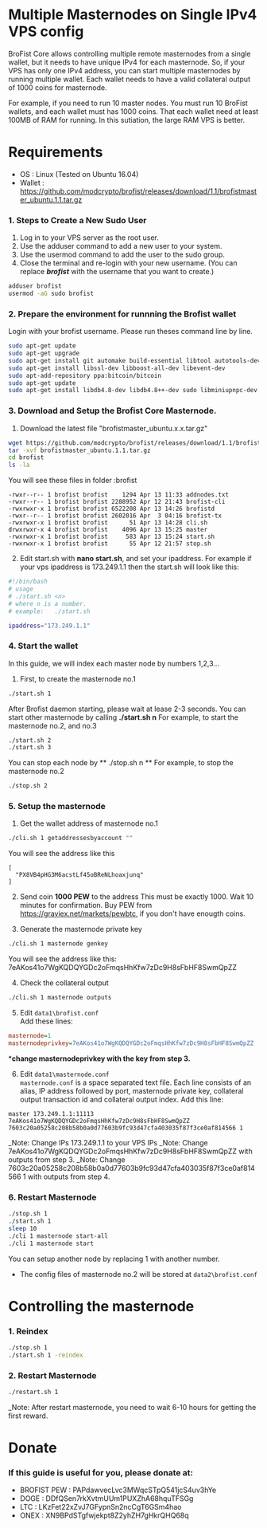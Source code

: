Multiple Masternodes on Single IPv4 VPS config
=====================================

BroFist Core allows controlling multiple remote masternodes from a single wallet, but it needs to have unique IPv4 for each masternode. 
So, if your VPS has only one IPv4 address, you can start multiple masternodes by running multiple wallet. Each wallet needs to have a valid collateral output of 1000 coins for masternode.

For example, if you need to run 10 master nodes. You must run 10 BroFist wallets, and each wallet must has 1000 coins. That each wallet need at least 100MB of RAM for running. In this sutiation, the large RAM VPS is better.  

Requirements
============
* OS : Linux (Tested on Ubuntu 16.04)
* Wallet : https://github.com/modcrypto/brofist/releases/download/1.1/brofistmaster_ubuntu.1.1.tar.gz

### 1. Steps to Create a New Sudo User
1. Log in to your VPS server as the root user.
2. Use the adduser command to add a new user to your system.
3. Use the usermod command to add the user to the sudo group.
4. Close the terminal and re-login with your new username.
(You can replace ***brofist*** with the username that you want to create.)
```bash 
adduser brofist
usermod -aG sudo brofist
```

### 2. Prepare the environment for runnning the Brofist wallet
Login with your brofist username.
Please run theses command line by line.
```bash
sudo apt-get update 
sudo apt-get upgrade 
sudo apt-get install git automake build-essential libtool autotools-dev autoconf pkg-config nano software-properties-common
sudo apt-get install libssl-dev libboost-all-dev libevent-dev 
sudo apt-add-repository ppa:bitcoin/bitcoin 
sudo apt-get update 
sudo apt-get install libdb4.8-dev libdb4.8++-dev sudo libminiupnpc-dev libzmq3-dev
```
### 3. Download and Setup the Brofist Core Masternode.
1. Download the latest file "brofistmaster_ubuntu.x.x.tar.gz"
```bash
wget https://github.com/modcrypto/brofist/releases/download/1.1/brofistmaster_ubuntu.1.1.tar.gz
tar -xvf brofistmaster_ubuntu.1.1.tar.gz
cd brofist
ls -la
```

You will see these files in folder :brofist
```
-rwxr--r-- 1 brofist brofist    1294 Apr 13 11:33 addnodes.txt
-rwxr--r-- 1 brofist brofist 2288952 Apr 12 21:43 brofist-cli
-rwxrwxr-x 1 brofist brofist 6522208 Apr 13 14:26 brofistd
-rwxr--r-- 1 brofist brofist 2602016 Apr  3 04:16 brofist-tx
-rwxrwxr-x 1 brofist brofist      51 Apr 13 14:28 cli.sh
drwxrwxr-x 4 brofist brofist    4096 Apr 13 15:25 master
-rwxrwxr-x 1 brofist brofist     583 Apr 13 15:24 start.sh
-rwxrwxr-x 1 brofist brofist      55 Apr 12 21:57 stop.sh
```

2. Edit start.sh with **nano start.sh**, and set your ipaddress.
For example if your vps ipaddress is 173.249.1.1 then the start.sh will look like this:
```bash
#!/bin/bash 
# usage
# ./start.sh <n>
# where n is a number.  
# example:   ./start.sh

ipaddress="173.249.1.1"   

```

### 4. Start the wallet
In this guide, we will index each master node by numbers  1,2,3... 

1. First, to create the masternode no.1
```bash
./start.sh 1
```
After Brofist daemon starting, please wait at lease 2-3 seconds. 
You can start other masternode by calling **./start.sh n**
For example, to start the masternode no.2, and no.3
```bash
./start.sh 2
./start.sh 3
```

You can stop each node by ** ./stop.sh n **
For example, to stop the masternode no.2
```bash
./stop.sh 2
```

### 5. Setup the masternode
1. Get the wallet address of masternode no.1
```bash
./cli.sh 1 getaddressesbyaccount ""

```
You will see the address like this 
```
[
  "PX8VB4pHG3M6acstLf45oBReNLhoaxjunq"
]
```
2. Send coin **1000 PEW** to the address
This must be exactly 1000.
Wait 10 minutes for confirmation.
Buy PEW from https://graviex.net/markets/pewbtc, if you don't have enougth coins. 

3. Generate the masternode private key
```bash
./cli.sh 1 masternode genkey
```
You will see the address like this: 
7eAKos41o7WgKQDQYGDc2oFmqsHhKfw7zDc9H8sFbHF8SwmQpZZ

4. Check the collateral output
```bash
./cli.sh 1 masternode outputs
```

5. Edit  `data1\brofist.conf`  
Add these lines: 
```ini
masternode=1
masternodeprivkey=7eAKos41o7WgKQDQYGDc2oFmqsHhKfw7zDc9H8sFbHF8SwmQpZZ
```
***change masternodeprivkey with the key from step 3.**

6. Edit  `data1\masternode.conf`  
`masternode.conf` is a space separated text file. Each line consists of an alias, IP address followed by port, masternode private key, collateral output transaction id and collateral output index.
Add this line:
```
master 173.249.1.1:11113 7eAKos41o7WgKQDQYGDc2oFmqsHhKfw7zDc9H8sFbHF8SwmQpZZ 7603c20a05258c208b58b0a0d77603b9fc93d47cfa403035f87f3ce0af814566 1

```

_Note: Change IPs 173.249.1.1 to your VPS IPs 
_Note: Change 7eAKos41o7WgKQDQYGDc2oFmqsHhKfw7zDc9H8sFbHF8SwmQpZZ  with outputs from step 3.
_Note: Change 7603c20a05258c208b58b0a0d77603b9fc93d47cfa403035f87f3ce0af814566 1  with outputs from step 4.

### 6. Restart Masternode
```bash
./stop.sh 1 
./start.sh 1
sleep 10
./cli 1 masternode start-all
./cli 1 masternode start

```

You can setup another node by replacing 1 with another number.
* The config files of masternode no.2 will be stored at `data2\brofist.conf` 

Controlling the masternode
==========================

### 1. Reindex
```bash
./stop.sh 1 
./start.sh 1 -reindex
```

### 2. Restart Masternode
```bash
./restart.sh 1 
```
_Note: After restart masternode, you need to wait 6-10 hours for getting the first reward.


Donate
========
### If this guide is useful for you, please donate at:
* BROFIST PEW : PAPdawvecLvc3MWqcSTpQ541jcS4uv3hYe
* DOGE : DDfQSen7rkXvtmUUm1PUXZhA68hquTFSGg
* LTC : LKzFet22xZvJ7GFypnSn2ncCgT6GSm4hao
* ONEX : XN9BPdSTgfwjekpt8Z2yhZH7gHkrQHQ68q
